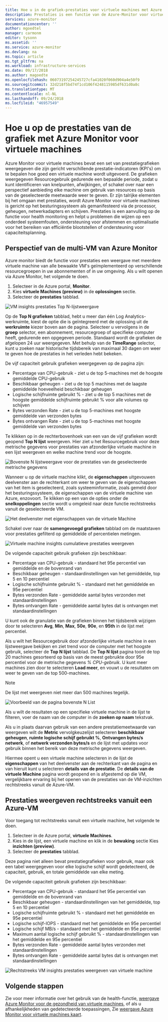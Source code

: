 ```yaml
---
title: Hoe u in de grafiek-prestaties voor virtuele machines met Azure Monitor | Microsoft Docs
description: Prestaties is een functie van de Azure-Monitor voor virtuele machines die automatisch toepassingsonderdelen op Windows en Linux-systemen detecteert en de communicatie tussen services toewijst. Dit artikel bevat informatie over het gebruik ervan in een verscheidenheid aan scenario's.
services: azure-monitor
documentationcenter: ''
author: mgoedtel
manager: carmonm
editor: tysonn
ms.assetid: ''
ms.service: azure-monitor
ms.devlang: na
ms.topic: article
ms.tgt_pltfrm: na
ms.workload: infrastructure-services
ms.date: 09/17/2018
ms.author: magoedte
ms.openlocfilehash: 06073197254245727cfa41020f060d904a4e50f9
ms.sourcegitcommit: 32d218f5bd74f1cd106f4248115985df631d0a8c
ms.translationtype: MT
ms.contentlocale: nl-NL
ms.lasthandoff: 09/24/2018
ms.locfileid: "46957549"
---
```

# <a name="how-to-chart-performance-with-azure-monitor-for-vms"></a>Hoe u op de prestaties van de grafiek met Azure Monitor voor virtuele machines
Azure Monitor voor virtuele machines bevat een set van prestatiegrafieken weergegeven die zijn gericht verschillende prestatie-indicatoren (KPI's) om te bepalen hoe goed een virtuele machine wordt uitgevoerd. De grafieken weergegeven Resourcegebruik gedurende een bepaalde periode, zodat u kunt identificeren van knelpunten, afwijkingen, of schakel over naar een perspectief aanbieding elke machine om gebruik van resources op basis van de geselecteerde meetwaarde weer te geven. Er zijn talrijke elementen bij het omgaan met prestaties, wordt Azure Monitor voor virtuele machines is gericht op het besturingssysteem als gemanifesteerd via de processor, geheugen, netwerkadapters en schijven. Prestaties is een aanvulling op de functie voor health monitoring en helpt u problemen die wijzen op een onderdeel systeemfouten, ondersteuning voor afstemmen en optimalisatie voor het bereiken van efficiëntie blootstellen of ondersteuning voor capaciteitsplanning.  

## <a name="multi-vm-perspective-from-azure-monitor"></a>Perspectief van de multi-VM van Azure Monitor
Azure monitor biedt de functie voor prestaties een weergave met meerdere virtuele machine van alle bewaakte VM's geïmplementeerd op verschillende resourcegroepen in uw abonnementen of in uw omgeving.  Als u wilt openen via Azure Monitor, het volgende te doen. 

1. Selecteer in de Azure portal, **Monitor**. 
2. Kies **virtuele Machines (preview)** in de **oplossingen** sectie.
3. Selecteer de **prestaties** tabblad.

![VM insights prestaties Top N-lijstweergave](./media/monitoring-vminsights-performance/vminsights-performance-aggview-01.png)

Op de **Top N grafieken** tabblad, hebt u meer dan één Log Analytics-werkruimte, kiest de optie die is geïntegreerd met de oplossing uit de **werkruimte** kiezer boven aan de pagina.  Selecteer u vervolgens in de **groep** selector, een abonnement, resourcegroep of specifieke computer heeft, gedurende een opgegeven periode.  Standaard wordt de grafieken de afgelopen 24 uur weergegeven.  Met behulp van de **TimeRange** selector, kunt u zoeken naar historische tijdsbereik van maximaal 30 dagen om weer te geven hoe de prestaties in het verleden hebt bekeken.   

De vijf capaciteit gebruik grafieken weergegeven op de pagina zijn:

* Percentage van CPU-gebruik - ziet u de top 5-machines met de hoogste gemiddelde CPU-gebruik 
* Beschikbaar geheugen - ziet u de top 5 machines met de laagste gemiddelde hoeveelheid beschikbaar geheugen 
* Logische schijfruimte gebruikt % - ziet u de top 5 machines met de hoogste gemiddelde schijfruimte gebruikt % voor alle volumes op schijven 
* Bytes verzonden Rate - ziet u de top 5-machines met hoogste gemiddelde van verzonden bytes 
* Bytes ontvangen Rate - ziet u de top 5-machines met hoogste gemiddelde van verzonden bytes 

Te klikken op in de rechterbovenhoek van een van de vijf grafieken wordt geopend **Top N lijst** weergeven.  Hier ziet u het Resourcegebruik voor deze metrische gegevens voor prestaties van afzonderlijke virtuele machine in een lijst weergeven en welke machine trend voor de hoogste.  

![Bovenste N lijstweergave voor de prestaties van de geselecteerde metrische gegevens](./media/monitoring-vminsights-performance/vminsights-performance-topnlist-01.png)

Wanneer u op de virtuele machine klikt, de **eigenschappen** uitgevouwen deelvenster aan de rechterkant om weer te geven van de eigenschappen van het item is geselecteerd, zoals systeeminformatie, zoals gemeld door het besturingssysteem, de eigenschappen van de virtuele machine van Azure, enzovoort. Te klikken op een van de opties onder de **snelkoppelingen** sectie wordt u omgeleid naar deze functie rechtstreeks vanuit de geselecteerde VM.  

![Het deelvenster met eigenschappen van de virtuele Machine](./media/monitoring-vminsights-performance/vminsights-properties-pane-01.png)

Schakel over naar de **samengevoegd grafieken** tabblad om de maatstaven voor prestaties gefilterd op gemiddelde of percentielen metingen.  

![Virtuele machine insights cumulatieve prestaties weergeven](./media/monitoring-vminsights-performance/vminsights-performance-aggview-02.png)

De volgende capaciteit gebruik grafieken zijn beschikbaar:

* Percentage van CPU-gebruik - standaard het 95e percentiel van gemiddelde en de bovenrand van 
* Beschikbaar geheugen - standaardinstellingen van het gemiddelde, top 5 en 10 percentiel 
* Logische schijfruimte gebruikt % - standaard met het gemiddelde en 95e percentiel 
* Bytes verzonden Rate - gemiddelde aantal bytes verzonden met standaardinstellingen 
* Bytes ontvangen Rate - gemiddelde aantal bytes dat is ontvangen met standaardinstellingen

U kunt ook de granulatie van de grafieken binnen het tijdsbereik wijzigen door te selecteren **Avg**, **Min**, **Max**, **50e**,  **90e**, en **95th** in de lijst met percentiel.   

Als u wilt het Resourcegebruik door afzonderlijke virtuele machine in een lijstweergave bekijken en ziet trend voor de computer met het hoogste gebruik, selecteer de **Top N lijst** tabblad.  De **Top N lijst** pagina toont de top 20 machines gesorteerd op basis van de meest gebruikte door 95e percentiel voor de metrische gegevens *% CPU-gebruik*.  U kunt meer machines zien door te selecteren **Load meer**, en vouwt u de resultaten om weer te geven van de top 500-machines. 

>[!NOTE]
>De lijst met weergeven niet meer dan 500 machines tegelijk.  
>

![Voorbeeld van de pagina bovenste N List](./media/monitoring-vminsights-performance/vminsights-performance-topnlist-01.png)

Als u wilt de resultaten op een specifieke virtuele machine in de lijst te filteren, voer de naam van de computer in de **zoeken op naam** tekstvak.  

Als u in plaats daarvan gebruik van een andere prestatiemeetwaarde van weergeven wilt de **Metric** vervolgkeuzelijst selecteren **beschikbaar geheugen**, **ruimte logische schijf gebruikt %**,  **Ontvangen bytes/s netwerk**, of **netwerk verzonden bytes/s** en de lijst met updates voor gebruik binnen het bereik van deze metrische gegevens weergeven.  

Hiermee opent u een virtuele machine selecteren in de lijst de **eigenschappen** van het deelvenster aan de rechterkant van de pagina en van hieruit kunt u selecteren **details van de prestatie**.  De **details van de virtuele Machine** pagina wordt geopend en is afgestemd op die VM, vergelijkbare ervaring bij het openen van de prestaties van de VM-inzichten rechtstreeks vanuit de Azure-VM.  

## <a name="view-performance-directly-from-an-azure-vm"></a>Prestaties weergeven rechtstreeks vanuit een Azure-VM
Voor toegang tot rechtstreeks vanuit een virtuele machine, het volgende te doen.

1. Selecteer in de Azure portal, **virtuele Machines**. 
2. Kies in de lijst, een virtuele machine en klik in de **bewaking** sectie Kies **inzichten (preview)**.  
3. Selecteer de **prestaties** tabblad. 

Deze pagina niet alleen bevat prestatiegrafieken voor gebruik, maar ook een tabel weergegeven voor elke logische schijf wordt gedetecteerd, de capaciteit, gebruik, en totale gemiddelde van elke meting.  

De volgende capaciteit gebruik grafieken zijn beschikbaar:

* Percentage van CPU-gebruik - standaard het 95e percentiel van gemiddelde en de bovenrand van 
* Beschikbaar geheugen - standaardinstellingen van het gemiddelde, top 5 en 10 percentiel 
* Logische schijfruimte gebruikt % - standaard met het gemiddelde en 95e percentiel 
* Logische schijf-IOPS - standaard met het gemiddelde en 95e percentiel
* Logische schijf MB/s - standaard met het gemiddelde en 95e percentiel
* Maximum aantal logische schijf gebruikt % - standaardinstellingen van het gemiddelde en 95e percentiel
* Bytes verzonden Rate - gemiddelde aantal bytes verzonden met standaardinstellingen 
* Bytes ontvangen Rate - gemiddelde aantal bytes dat is ontvangen met standaardinstellingen

![Rechtstreeks VM insights prestaties weergeven van virtuele machine](./media/monitoring-vminsights-performance/vminsights-performance-directvm-01.png)

## <a name="next-steps"></a>Volgende stappen
Zie voor meer informatie over het gebruik van de health-functie, [weergave Azure Monitor voor de gezondheid van virtuele machines](monitoring-vminsights-health.md), of als u afhankelijkheden van gedetecteerde toepassingen, Zie [weergave Azure Monitor voor virtuele machines kaart](monitoring-vminsights-maps.md). 